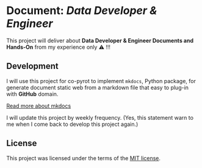 # Document: _Data Developer & Engineer_

This project will deliver about **Data Developer & Engineer Documents and
Hands-On** from my experience only :warning: !!!

## Development

I will use this project for co-pyrot to implement `mkdocs`, Python package,
for generate document static web from a markdown file that easy to plug-in
with **GitHub** domain.

[Read more about mkdocs](https://squidfunk.github.io/mkdocs-material/)

I will update this project by weekly frequency. (Yes, this statement warn to me
when I come back to develop this project again.)

## License

This project was licensed under the terms of the [MIT license](LICENSE).
